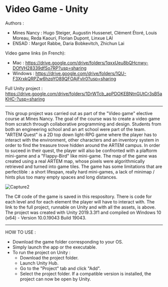 # Video Game - Unity

Authors :   
- Mines Nancy : Hugo Steiger, Augustin Hussenet, Clément Étoré, Louis Moreau, Reda Kaouri, Florian Dupont, Linxue LAI  
- ENSAD : Margot Rabbe, Daria Bobkevitch, Zhichun Lai 

Video game links (in French): 
- Mac : https://drive.google.com/drive/folders/1qxxUeu8bQHcnwy-DOfVH28339dfSo7RP?usp=sharing
- Windows : https://drive.google.com/drive/folders/1QU-F3XrxkQRPZw6hzpYO89QFOAjFvIr0?usp=sharing

Full Unity project : https://drive.google.com/drive/folders/1DrWTcb_apPDOKEBNtnGUtCr3sB5aKHC-?usp=sharing

----------------------------------------------------------------------------------------------------------------------------------------------------------------

This group project was carried out as part of the "Video game" elective course at Mines Nancy. The goal of the course was to create a video game from scratch through collaborative programming and design. Students from both an engineering school and an art school were part of the team. "ARTEM Quest" is a 2D top down light-RPG game where the player has to interact with the environment, other characters and an inventory system in order to find the treasure trove hidden around the ARTEM campus. In order to suceed in their quest, the player will also be confronted with a plaftorm mini-game and a "Flappy-Bird" like mini-game. The map of the game was created using a real ARTEM map, whose pixels were algorithmically retrieved and turned into game tiles. The game has some limitations that are perfectible : a short lifespan, really hard mini-games, a lack of minimap / hints plus too many empty spaces and long distances.

![Capture2](https://user-images.githubusercontent.com/106969232/182247294-ce40c7f9-c00d-4767-ad43-7647349e25e4.JPG)

The C# code of the game is saved in this respository. There  is code for each level and for each element the player will have to interact with. The link to the full project, runnable on Unity and with all the assets, is above. The project was created with Unity 2019.3.3f1 and compiled on Windows 10 (x64) - Version	10.0.19043 Build 19043.

----------------------------------------------------------------------------------------------------------------------------------------------------------------

HOW TO USE :
- Download the game folder corresponding to your OS.
- Simply launch the app or the executable.  
- To run the project on Unity :
  * Download the project folder.
  * Launch Unity Hub.
  * Go to the "Project" tab and click "Add".
  * Select the project folder. If a compatible version is installed, the project can now be open by Unity.
